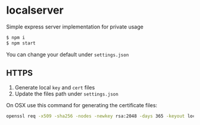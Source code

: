 # localserver

Simple express server implementation for private usage

```sh
$ npm i
$ npm start
```

You can change your default under `settings.json`

## HTTPS ##
1. Generate local `key` and `cert` files
2. Update the files path under `settings.json`

On OSX use this command for generating the certificate files:

```bash
openssl req -x509 -sha256 -nodes -newkey rsa:2048 -days 365 -keyout localhost.key -out localhost.crt
```
